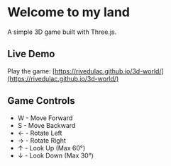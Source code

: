 # Welcome to my land

A simple 3D game built with Three.js.

## Live Demo

Play the game: [https://rivedulac.github.io/3d-world/](https://rivedulac.github.io/3d-world/)

## Game Controls

- W - Move Forward
- S - Move Backward
- ← - Rotate Left
- → - Rotate Right
- ↑ - Look Up (Max 60°)
- ↓ - Look Down (Max 30°)
